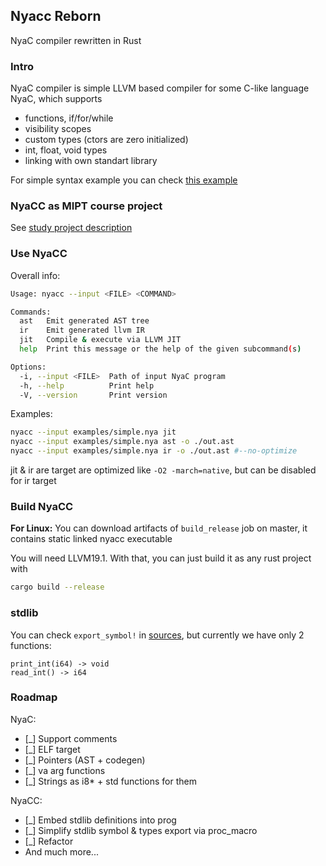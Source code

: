 ## Nyacc Reborn

NyaC compiler rewritten in Rust

### Intro
NyaC compiler is simple LLVM based compiler for some C-like language NyaC, which supports
- functions, if/for/while
- visibility scopes
- custom types (ctors are zero initialized)
- int, float, void types
- linking with own standart library

For simple syntax example you can check [this example](examples/simple.nya)

### NyaCC as MIPT course project
See [study project description](proj_description.md)

### Use NyaCC
Overall info:
```bash
Usage: nyacc --input <FILE> <COMMAND>

Commands:
  ast   Emit generated AST tree
  ir    Emit generated llvm IR
  jit   Compile & execute via LLVM JIT
  help  Print this message or the help of the given subcommand(s)

Options:
  -i, --input <FILE>  Path of input NyaC program
  -h, --help          Print help
  -V, --version       Print version
```
Examples:
```bash
nyacc --input examples/simple.nya jit
nyacc --input examples/simple.nya ast -o ./out.ast
nyacc --input examples/simple.nya ir -o ./out.ast #--no-optimize
```

jit & ir are target are optimized like `-O2 -march=native`, but can be disabled for ir target

### Build NyaCC
**For Linux:** You can download artifacts of `build_release` job on master, it contains static linked nyacc executable

You will need LLVM19.1. With that, you can just build it as any rust project with 
```bash
cargo build --release
```

### stdlib
You can check `export_symbol!` in [sources](lib/nyastd/src/lib.rs), but currently we have only 2 functions:
```
print_int(i64) -> void
read_int() -> i64
```

### Roadmap
NyaC:
- [_] Support comments
- [_] ELF target
- [_] Pointers (AST + codegen)
- [_] va arg functions
- [_] Strings as i8* + std functions for them

NyaCC:
- [_] Embed stdlib definitions into prog
- [_] Simplify stdlib symbol & types export via proc_macro
- [_] Refactor
- And much more...